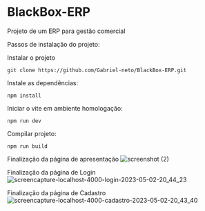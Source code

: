 # BlackBox-ERP

Projeto de um ERP para gestão comercial

Passos de instalação do projeto:

Instalar o projeto
```
git clone https://github.com/Gabriel-neto/BlackBox-ERP.git
```

Instale as dependências:
```
npm install
```

Iniciar o vite em ambiente homologação:
```
npm run dev
```

Compilar projeto:
```
npm run build
```


Finalização da página de apresentação
![screenshot (2)](https://user-images.githubusercontent.com/63604055/232051443-6153537b-0d56-42fd-94a2-8ba9e081e7b9.png)

Finalização da página de Login
![screencapture-localhost-4000-login-2023-05-02-20_44_23](https://user-images.githubusercontent.com/63604055/235808261-84fab99e-bde8-4299-9d4b-583c83d537f5.png)


Finalização da página de Cadastro
![screencapture-localhost-4000-cadastro-2023-05-02-20_43_40](https://user-images.githubusercontent.com/63604055/235808208-fd2d383a-7bfa-4c2c-88de-4a82b4d7463b.png)

